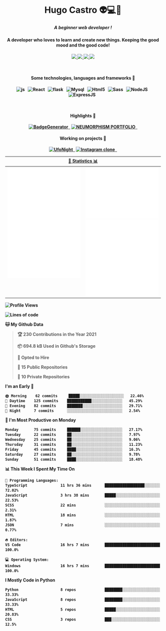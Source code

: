 <h1 align="center">Hugo Castro 👽💻🌌</h1>
<h5 align="center">A beginner web developer !</h5>
<h4 align="center">A developer who loves to learn and create new things. Keeping the good mood and the good code!<h4/>
<p align="center">
		<a href="https://stackoverflow.com/users/11444549/hugo">
		<img src="https://img.shields.io/badge/-Stackoverflow-79db75?style=for-the-badge&logo=Stackoverflow&logoColor=white" />
	</a>
		<a href="https://api.whatsapp.com/send?phone=5532988940411text=Oii, vim pelo github!">
		<img src="https://img.shields.io/badge/WHATSAPP-79db75.svg?&style=for-the-badge&logo=whatsapp&logoColor=white" />
	</a>
		<a href="mailto:hugocastrohc@outlook.com">
		<img src="https://img.shields.io/badge/email-79db75.svg?&style=for-the-badge&logo=protonmail&logoColor=white" />
	<a href="https://open.spotify.com/user/22uat6ppbmvcvyia5me7tdmci">
		<img src="https://img.shields.io/badge/spotify-79db75.svg?&style=for-the-badge&logo=spotify&logoColor=white" />
	</a>
</p>

<br>

<h4 align="center"> Some technologies, languages and frameworks 🚀<h4/>
<p align="center">
	<img src="https://img.shields.io/badge/javascript-79db75.svg?&style=for-the-badge&logo=javascript&logoColor=white" alt="js" />&nbsp;&nbsp;
	<img src="https://img.shields.io/badge/-React-79db75?style=for-the-badge&logo=react&logoColor=white" alt="React" />&nbsp;&nbsp;
	<img src="https://img.shields.io/badge/flask-79db75.svg?&style=for-the-badge&logo=flask&logoColor=white" alt="flask" />&nbsp;&nbsp;
	<img src="https://img.shields.io/badge/mysql-79db75.svg?style=for-the-badge&logo=mysql&logoColor=white" alt="Mysql" />&nbsp;&nbsp;
	<img src="https://img.shields.io/badge/html5-79db75.svg?style=for-the-badge&logo=html5&logoColor=white" alt="Html5" />&nbsp;&nbsp;
	<img src="https://img.shields.io/badge/sass-79db75.svg?style=for-the-badge&logo=sass&logoColor=white" alt="Sass" />&nbsp;&nbsp;
	<img src="https://img.shields.io/badge/node.js-79db75.svg?style=for-the-badge&" alt="NodeJS" />&nbsp;&nbsp;
	<img src="https://img.shields.io/badge/express.js-79db75.svg?style=for-the-badge&" alt="ExpressJS" />&nbsp;&nbsp;
	

</p>

<br>
<h4 align="center"> Highlights 🔆<h4/>
<p align="center">
	  <a text-decoration="none" href="https://pypi.org/project/BadgeGenerator"><img src="https://img.shields.io/badge/BadgeGenerator-79db75.svg?style=for-the-badge&logo=pythonfor-the-badge&logo=django" alt="BadgeGenerator" />&nbsp;&nbsp;<a/>
	<a text-decoration="none" href="https://github.com/HugoCastroBR/Neumorphism_Portfolio"><img src="https://img.shields.io/badge/neumorphism_portfolio-79db75.svg?style=for-the-badge" alt="NEUMORPHISM PORTFOLIO" />&nbsp;&nbsp;<a/>
</p>
<h4 align="center"> Working on projects 🔨<h4/>
	
<p align="center">
	<a text-decoration="none" href="https://github.com/HugoCastroBR/ufonight"><img src="https://img.shields.io/badge/UfoNight-79db75.svg?style=for-the-badge" alt="UfoNight"/>&nbsp;&nbsp;<a/>
		<a text-decoration="none" href="https://github.com/HugoCastroBR/ufonight"><img src="https://img.shields.io/badge/Instagram%20Clone-79db75.svg?style=for-the-badge" alt="Instagram clone"/>&nbsp;&nbsp;<a/>
</p>

<table>
	<tr>
	    <th colspan="2" align="center">
	      <a href="" >🧩 Statistics 📊 </a>
	    </th>
	</tr>
	<tr>
	    <th valign="top" width="600"><img src="https://github.com/HugoCastroBR/HugoCastroBR/blob/master/Isometric.svg"  /></th>
	    <th width="600"><img src="https://github.com/HugoCastroBR/HugoCastroBR/blob/master/metrics.plugin.habits.svg"  />
		<img src="https://github.com/HugoCastroBR/HugoCastroBR/blob/master/metrics.plugin.activity.svg"  />
	    </th>
  	</tr>
	
<table/>

<!--START_SECTION:waka-->
![Profile Views](http://img.shields.io/badge/Profile%20Views-35-blue)

![Lines of code](https://img.shields.io/badge/From%20Hello%20World%20I%27ve%20Written-70%20lines%20of%20code-blue)

**🐱 My Github Data** 

> 🏆 230 Contributions in the Year 2021
 > 
> 📦 694.8 kB Used in Github's Storage 
 > 
> 💼 Opted to Hire
 > 
> 📜 15 Public Repositories 
 > 
> 🔑 10 Private Repositories  
 > 
**I'm an Early 🐤** 

```text
🌞 Morning    62 commits     █████░░░░░░░░░░░░░░░░░░░░   22.46% 
🌆 Daytime    125 commits    ███████████░░░░░░░░░░░░░░   45.29% 
🌃 Evening    82 commits     ███████░░░░░░░░░░░░░░░░░░   29.71% 
🌙 Night      7 commits      ░░░░░░░░░░░░░░░░░░░░░░░░░   2.54%

```
📅 **I'm Most Productive on Monday** 

```text
Monday       75 commits     ██████░░░░░░░░░░░░░░░░░░░   27.17% 
Tuesday      22 commits     ██░░░░░░░░░░░░░░░░░░░░░░░   7.97% 
Wednesday    25 commits     ██░░░░░░░░░░░░░░░░░░░░░░░   9.06% 
Thursday     31 commits     ██░░░░░░░░░░░░░░░░░░░░░░░   11.23% 
Friday       45 commits     ████░░░░░░░░░░░░░░░░░░░░░   16.3% 
Saturday     27 commits     ██░░░░░░░░░░░░░░░░░░░░░░░   9.78% 
Sunday       51 commits     ████░░░░░░░░░░░░░░░░░░░░░   18.48%

```


📊 **This Week I Spent My Time On** 

```text
💬 Programming Languages: 
TypeScript               11 hrs 36 mins      ██████████████████░░░░░░░   72.02% 
JavaScript               3 hrs 38 mins       █████░░░░░░░░░░░░░░░░░░░░   22.53% 
SCSS                     22 mins             ░░░░░░░░░░░░░░░░░░░░░░░░░   2.31% 
HTML                     18 mins             ░░░░░░░░░░░░░░░░░░░░░░░░░   1.87% 
JSON                     7 mins              ░░░░░░░░░░░░░░░░░░░░░░░░░   0.77%

🔥 Editors: 
VS Code                  16 hrs 7 mins       █████████████████████████   100.0%

💻 Operating System: 
Windows                  16 hrs 7 mins       █████████████████████████   100.0%

```

**I Mostly Code in Python** 

```text
Python                   8 repos             ████████░░░░░░░░░░░░░░░░░   33.33% 
JavaScript               8 repos             ████████░░░░░░░░░░░░░░░░░   33.33% 
HTML                     5 repos             █████░░░░░░░░░░░░░░░░░░░░   20.83% 
CSS                      3 repos             ███░░░░░░░░░░░░░░░░░░░░░░   12.5%

```



<!--END_SECTION:waka-->


